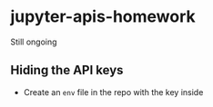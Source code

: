 # jupyter-apis-homework

Still ongoing 

## Hiding the API keys
- Create an `env` file in the repo with the key inside

